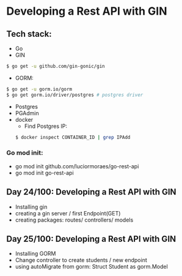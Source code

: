 # Developing a Rest API with GIN
## Tech stack:
- Go
- GIN
```bash
$ go get -u github.com/gin-gonic/gin
```
- GORM:
```bash
$ go get -u gorm.io/gorm
$ go get gorm.io/driver/postgres # postgres driver
```
- Postgres
- PGAdmin
- docker
    - Find Postgres IP:
    ```bash
    $ docker inspect CONTAINER_ID | grep IPAdd
    ```
### Go mod init:
- go mod init github.com/luciormoraes/go-rest-api
- go mod init go-rest-api

## Day 24/100: Developing a Rest API with GIN
- Installing gin
- creating a gin server / first Endpoint(GET)
- creating packages: routes/ controllers/ models

## Day 25/100: Developing a Rest API with GIN
- Installing GORM
- Change controller to create students / new endpoint
- using autoMigrate from gorm: Struct Student as gorm.Model
